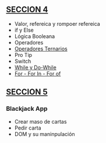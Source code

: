 ## [ SECCION 4 ]( ./seccion4 ) 
* Valor, refereica y rompoer refereica
* if y Else
* Lógica Booleana
* Operadores
* [Operadores Ternarios](seccion4/operador-ternario.js)
* Pro Tip
* Switch
* [While y Do-While](./seccion4/while.js)
* [For - For In - For of](./seccion4/ciclos.js)

## [ SECCION 5]( ./seccion5/ )
### Blackjack App
* Crear maso de cartas
* Pedir carta
* DOM y su maninpulación